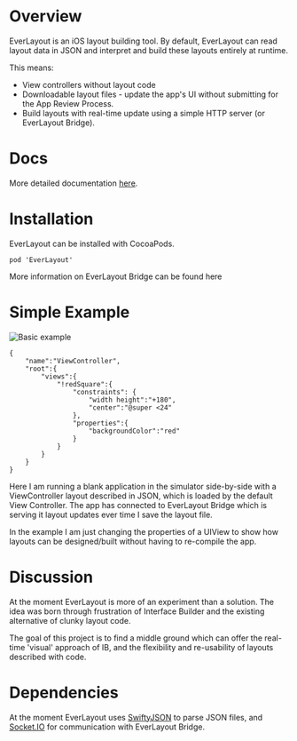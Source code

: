 # Overview
EverLayout is an iOS layout building tool. By default, EverLayout
can read layout data in JSON and interpret and build these layouts
entirely at runtime. 

This means:

* View controllers without layout code
* Downloadable layout files - update the app's UI without 
submitting for the App Review Process.
* Build layouts with real-time update using a simple HTTP server (or EverLayout Bridge).

# Docs

More detailed documentation [here](https://acrocat.github.io/EverLayout/).

# Installation

EverLayout can be installed with CocoaPods.

`pod 'EverLayout'`

More information on EverLayout Bridge can be found here

# Simple Example

![Basic example](http://i.imgur.com/owJonXQ.gif "Basic example")

```
{
	"name":"ViewController",
	"root":{
		"views":{
			"!redSquare":{
				"constraints": {
					"width height":"+180",
					"center":"@super <24"
				},
				"properties":{
					"backgroundColor":"red"
				}
			}
		}
	}
}
```
Here I am running a blank application in the simulator side-by-side
with a ViewController layout described in JSON, which is loaded by the default
View Controller. The app has connected to EverLayout Bridge 
which is serving it layout updates ever time I save the layout file.

In the example I am just changing the properties of a UIView 
to show how layouts can be designed/built without having to re-compile
the app.

# Discussion
At the moment EverLayout is more of an experiment than a solution.
The idea was born through frustration of Interface Builder 
and the existing alternative of clunky layout code.

The goal of this project is to find a middle ground which can offer the real-time
'visual' approach of IB, and the flexibility and re-usability of
layouts described with code.

# Dependencies

At the moment EverLayout uses [SwiftyJSON](https://github.com/SwiftyJSON/SwiftyJSON) to parse JSON files, and [Socket.IO](https://github.com/socketio/socket.io-client-swift) for communication with EverLayout Bridge.
